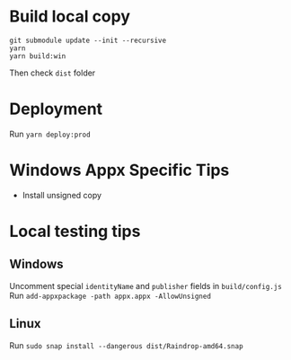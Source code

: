 # Build local copy
```
git submodule update --init --recursive
yarn
yarn build:win
```
Then check `dist` folder

# Deployment
Run `yarn deploy:prod`

# Windows Appx Specific Tips
- Install unsigned copy

# Local testing tips
## Windows
Uncomment special `identityName` and `publisher` fields in `build/config.js`
Run `add-appxpackage -path appx.appx -AllowUnsigned`

## Linux
Run `sudo snap install --dangerous dist/Raindrop-amd64.snap`